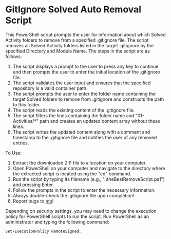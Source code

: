 # GitIgnore Solved Auto Removal Script

This PowerShell script prompts the user for information about which Solved Activity folders to remove from a specified .gitignore file. The script removes all Solved Activity folders listed in the target .gitignore by the specified Directory and Module Name. The steps in the script are as follows:

1. The script displays a prompt to the user to press any key to continue and then prompts the user to enter the initial location of the .gitignore file.
2. The script validates the user input and ensures that the specified repository is a valid container path.
3. The script prompts the user to enter the folder name containing the target Solved folders to remove from .gitignore and constructs the path to this folder.
4. The script reads the existing content of the .gitignore file.
5. The script filters the lines containing the folder name and "01-Activities/\*" path and creates an updated content array without these lines.
6. The script writes the updated content along with a comment and timestamp to the .gitignore file and notifies the user of any removed entries.

To Use:

1. Extract the downloaded ZIP file to a location on your computer.
2. Open PowerShell on your computer and navigate to the directory where the extracted script is located using the "cd" command.
3. Run the script by typing its filename (e.g., ".\theBestRemoveScript.ps1") and pressing Enter.
4. Follow the prompts in the script to enter the necessary information.
5. Always double-check the .gitignore file upon completion!
6. Report bugs to [me](https://github.com/SJROHRXD)!

Depending on security settings, you may need to change the execution policy for PowerShell scripts to run the script. Run PowerShell as an administrator and typing the following command:

    Set-ExecutionPolicy RemoteSigned.
